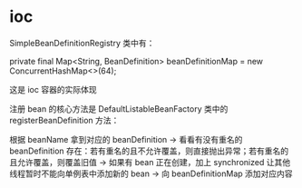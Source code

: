 # ioc
SimpleBeanDefinitionRegistry 类中有：

private final Map<String, BeanDefinition> beanDefinitionMap = new ConcurrentHashMap<>(64);

这是 ioc 容器的实际体现

注册 bean 的核心方法是 DefaultListableBeanFactory 类中的 registerBeanDefinition 方法：

根据 beanName 拿到对应的 beanDefinition -> 看看有没有重名的 beanDefinition 存在：若有重名的且不允许覆盖，则直接抛出异常；若有重名的且允许覆盖，则覆盖旧值 -> 如果有 bean 正在创建，加上 synchronized 让其他线程暂时不能向单例表中添加新的 bean -> 向 beanDefinitionMap 添加对应内容